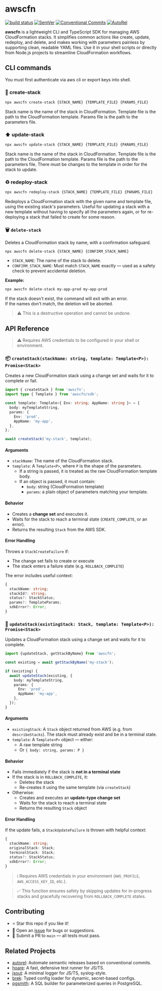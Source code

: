 # awscfn

[![build status](https://github.com/mhweiner/awscfn/actions/workflows/release.yml/badge.svg)](https://github.com/mhweiner/awscfn/actions)
[![SemVer](https://img.shields.io/badge/SemVer-2.0.0-blue)]()
[![Conventional Commits](https://img.shields.io/badge/Conventional%20Commits-1.0.0-yellow.svg)](https://conventionalcommits.org)
[![AutoRel](https://img.shields.io/badge/v2-AutoRel?label=AutoRel&labelColor=0ab5fc&color=grey&link=https%3A%2F%2Fgithub.com%2Fmhweiner%2Fautorel)](https://github.com/mhweiner/autorel)

**awscfn** is a lightweight CLI and TypeScript SDK for managing AWS CloudFormation stacks. It simplifies common actions like create, update, redeploy, and delete, and makes working with parameters painless by supporting clean, readable YAML files. Use it in your shell scripts or directly from Node.js projects to streamline CloudFormation workflows.

## CLI commands

You must first authenticate via aws cli or export keys into shell.

### 🚀 create-stack 

```bash
npx awscfn create-stack {STACK_NAME} {TEMPLATE_FILE} {PARAMS_FILE}
```

Stack name is the name of the stack in CloudFormation. Template file is the path to the CloudFormation template. Params file is the path to the parameters file.

### ⬆️ update-stack

```bash
npx awscfn update-stack {STACK_NAME} {TEMPLATE_FILE} {PARAMS_FILE}
```

Stack name is the name of the stack in CloudFormation. Template file is the path to the CloudFormation template. Params file is the path to the parameters file. There must be changes to the template in order for the stack to update.

### ♻️ redeploy-stack

```bash
npx awscfn redeploy-stack {STACK_NAME} {TEMPLATE_FILE} {PARAMS_FILE}
```

Redeploys a CloudFormation stack with the given name and template file, using the existing stack's parameters. Useful for updating a stack with a new template without having to specify all the parameters again, or for re-deploying a stack that failed to create for some reason.

### 🗑️ `delete-stack`

Deletes a CloudFormation stack by name, with a confirmation safeguard.

```bash
npx awscfn delete-stack {STACK_NAME} {CONFIRM_STACK_NAME}
```

- `STACK_NAME`: The name of the stack to delete.
- `CONFIRM_STACK_NAME`: Must match `STACK_NAME` exactly — used as a safety check to prevent accidental deletion.

**Example:**

```bash
npx awscfn delete-stack my-app-prod my-app-prod
```

If the stack doesn't exist, the command will exit with an error.  
If the names don't match, the deletion will be aborted.

> ⚠️ This is a destructive operation and cannot be undone.

## API Reference

> ⚠️ Requires AWS credentials to be configured in your shell or environment.

### 📦 `createStack(stackName: string, template: Template<P>): Promise<Stack>`

Creates a new CloudFormation stack using a change set and waits for it to complete or fail.

```ts
import { createStack } from 'awscfn';
import type { Template } from 'awscfn/sdk';

const template: Template<{ Env: string; AppName: string }> = {
  body: myTemplateString,
  params: {
    Env: 'prod',
    AppName: 'my-app',
  },
};

await createStack('my-stack', template);
```

#### Arguments

- `stackName`: The name of the CloudFormation stack.
- `template`: A `Template<P>`, where `P` is the shape of the parameters.
  - If a string is passed, it is treated as the raw CloudFormation template body.
  - If an object is passed, it must contain:
    - `body`: string (CloudFormation template)
    - `params`: a plain object of parameters matching your template.

#### Behavior

- Creates a **change set** and executes it.
- Waits for the stack to reach a terminal state (`CREATE_COMPLETE`, or an error).
- Returns the resulting `Stack` from the AWS SDK.

#### Error Handling

Throws a `StackCreateFailure` if:

- The change set fails to create or execute
- The stack enters a failure state (e.g. `ROLLBACK_COMPLETE`)

The error includes useful context:

```ts
{
  stackName: string;
  stackId?: string;
  status?: StackStatus;
  params?: TemplateParams;
  sdkError?: Error;
}
```

### 🔁 `updateStack(existingStack: Stack, template: Template<P>): Promise<Stack>`

Updates a CloudFormation stack using a change set and waits for it to complete.

```ts
import {updateStack, getStackByName} from 'awscfn';

const existing = await getStackByName('my-stack');

if (existing) {
  await updateStack(existing, {
    body: myTemplateString,
    params: {
      Env: 'prod',
      AppName: 'my-app',
    },
  });
}
```

#### Arguments

- `existingStack`: A `Stack` object returned from AWS (e.g. from `describeStacks`). The stack must already exist and be in a terminal state.
- `template`: A `Template<P>` object — either:
  - A raw template string
  - Or `{ body: string, params: P }`

#### Behavior

- Fails immediately if the stack is **not in a terminal state**
- If the stack is in `ROLLBACK_COMPLETE`, it:
  - Deletes the stack
  - Re-creates it using the same template (via `createStack`)
- Otherwise:
  - Creates and executes an **update-type change set**
  - Waits for the stack to reach a terminal state
  - Returns the resulting `Stack` object

#### Error Handling

If the update fails, a `StackUpdateFailure` is thrown with helpful context:

```ts
{
  stackName: string;
  originalStack: Stack;
  terminalStack: Stack;
  status?: StackStatus;
  sdkError?: Error;
}
```

> ℹ️ Requires AWS credentials in your environment (`AWS_PROFILE`, `AWS_ACCESS_KEY_ID`, etc.).

> ✅ This function ensures safety by skipping updates for in-progress stacks and gracefully recovering from `ROLLBACK_COMPLETE` states.

## Contributing

- ⭐ Star this repo if you like it!
- 🐛 Open an [issue](https://github.com/mhweiner/idkitx/issues) for bugs or suggestions.
- 🤝 Submit a PR to `main` — all tests must pass.

## Related Projects

- [autorel](https://github.com/mhweiner/autorel): Automate semantic releases based on conventional commits.
- [hoare](https://github.com/mhweiner/hoare): A fast, defensive test runner for JS/TS.
- [jsout](https://github.com/mhweiner/jsout): A minimal logger for JS/TS, syslog-style.
- [brek](https://github.com/mhweiner/brek): Typed config loader for dynamic, secret-based configs.
- [pgsmith](https://github.com/mhweiner/pgsmith): A SQL builder for parameterized queries in PostgreSQL.